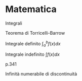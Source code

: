 # Matematica

Integrali

Teorema di Torricelli-Barrow

Integrale definito $\int^b_af(x)dx$

Integrale indefinito $\int f(x)dx$

p.341

Infinità numerabile di discontinuità
<!--stackedit_data:
eyJoaXN0b3J5IjpbMjI5ODAzOTQ1LDEwMDA0NzQ5NjhdfQ==
-->